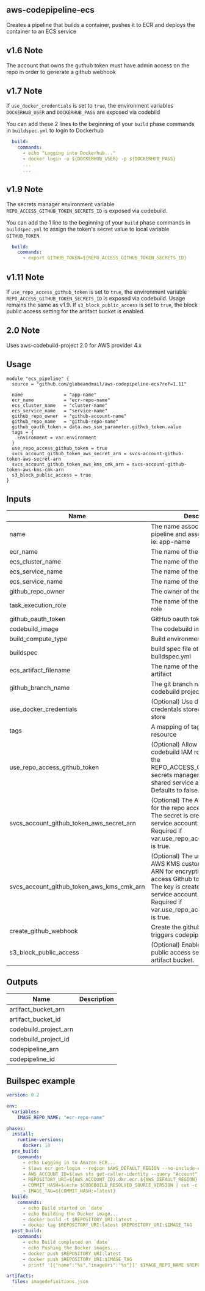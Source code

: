 ## aws-codepipeline-ecs
Creates a pipeline that builds a container, pushes it to ECR and deploys the container to an ECS service

## v1.6 Note
The account that owns the guthub token must have admin access on the repo in order to generate a github webhook 

## v1.7 Note
If `use_docker_credentials` is set to `true`, the environment variables `DOCKERHUB_USER` and `DOCKERHUB_PASS` are exposed via codebild

You can add these 2 lines to the beginning of your `build` phase commands in `buildspec.yml` to login to Dockerhub

```yml
  build:
    commands:
      - echo "Logging into Dockerhub..."
      - docker login -u ${DOCKERHUB_USER} -p ${DOCKERHUB_PASS}
      ...
      ...
```
## v1.9 Note
The secrets manager environment variable `REPO_ACCESS_GITHUB_TOKEN_SECRETS_ID` is exposed via codebuild.

You can add the 1 line to the beginning of your `build` phase commands in `buildspec.yml` to assign the token's secret value to local variable `GITHUB_TOKEN`.
```yml
  build:
    commands:
      - export GITHUB_TOKEN=${REPO_ACCESS_GITHUB_TOKEN_SECRETS_ID}
```

## v1.11 Note
If `use_repo_access_github_token` is set to `true`, the environment variable `REPO_ACCESS_GITHUB_TOKEN_SECRETS_ID` is exposed via codebuild.
Usage remains the same as v1.9.
If `s3_block_public_access` is set to `true`, the block public access setting for the artifact bucket is enabled.

## 2.0 Note
Uses aws-codebuild-project 2.0 for AWS provider 4.x

## Usage

```hcl
module "ecs_pipeline" {
  source = "github.com/globeandmail/aws-codepipeline-ecs?ref=1.11"

  name               = "app-name"
  ecr_name           = "ecr-repo-name"
  ecs_cluster_name   = "cluster-name"
  ecs_service_name   = "service-name"
  github_repo_owner  = "github-account-name"
  github_repo_name   = "github-repo-name"
  github_oauth_token = data.aws_ssm_parameter.github_token.value
  tags = {
    Environment = var.environment
  }
  use_repo_access_github_token = true
  svcs_account_github_token_aws_secret_arn = svcs-account-github-token-aws-secret-arn
  svcs_account_github_token_aws_kms_cmk_arn = svcs-account-github-token-aws-kms-cmk-arn
  s3_block_public_access = true
}
```

## Inputs

| Name | Description | Type | Default | Required |
|------|-------------|:----:|:-----:|:-----:|
| name | The name associated with the pipeline and assoicated resources. ie: app-name | string | n/a | yes |
| ecr\_name | The name of the ECR repo | string | n/a | yes |
| ecs\_cluster\_name | The name of the ECS cluster | string | n/a | yes |
| ecs\_service\_name | The name of the ECS service | string | n/a | yes |
| ecs\_service\_name | The name of the ECS service | string | n/a | yes |
| github\_repo\_owner | The owner of the GitHub repo | string | n/a | yes |
| task\_execution\_role | The name of the task execution role | string | `"ecsTaskExecutionRole"` | no |
| github\_oauth\_token | GitHub oauth token | string | n/a | yes |
| codebuild\_image | The codebuild image to use | string | `"null"` | no |
| build\_compute\_type | Build environment compute type | string | `"null"` | no |
| buildspec | build spec file other than buildspec.yml | string | `"buildspec.yml"` | no |
| ecs\_artifact\_filename | The name of the ECS deploy artifact | string | `"null"` | no |
| github\_branch\_name | The git branch name to use for the codebuild project | string | `"master"` | no |
| use\_docker\_credentials | \(Optional\) Use dockerhub credentals stored in parameter store | bool | false | no |
| tags | A mapping of tags to assign to the resource | map | `{}` | no |
| use\_repo\_access\_github\_token | \(Optional\) Allow the AWS codebuild IAM role read access to the REPO\_ACCESS\_GITHUB\_TOKEN secrets manager secret in the shared service account.<br>Defaults to false. | `bool` | `false` | no |
| svcs\_account\_github\_token\_aws\_secret\_arn | \(Optional\) The AWS secret ARN for the repo access Github token.<br>The secret is created in the shared service account.<br>Required if var.use\_repo\_access\_github\_token is true. | `string` | `null` | no |
| svcs\_account\_github\_token\_aws\_kms\_cmk\_arn | \(Optional\)  The us-east-1 region AWS KMS customer managed key ARN for encrypting the repo access Github token AWS secret.<br>The key is created in the shared service account.<br>Required if var.use\_repo\_access\_github\_token is true. | `string` | `null` | no |yes |
| create\_github\_webhook | Create the github webhook that triggers codepipeline | bool | `"true"` | no |
| s3\_block\_public\_access | \(Optional\) Enable the S3 block public access setting for the artifact bucket. | `bool` | `false` | no |

## Outputs

| Name | Description |
|------|-------------|
| artifact\_bucket\_arn |  |
| artifact\_bucket\_id |  |
| codebuild\_project\_arn |  |
| codebuild\_project\_id |  |
| codepipeline\_arn |  |
| codepipeline\_id |  |

## Builspec example

```yml
version: 0.2

env:
  variables:
    IMAGE_REPO_NAME: "ecr-repo-name"

phases:
  install:
    runtime-versions:
      docker: 18
  pre_build:
    commands:
      - echo Logging in to Amazon ECR...
      - $(aws ecr get-login --region $AWS_DEFAULT_REGION --no-include-email)
      - AWS_ACCOUNT_ID=$(aws sts get-caller-identity --query "Account" --output text)
      - REPOSITORY_URI=${AWS_ACCOUNT_ID}.dkr.ecr.${AWS_DEFAULT_REGION}.amazonaws.com/${IMAGE_REPO_NAME}
      - COMMIT_HASH=$(echo $CODEBUILD_RESOLVED_SOURCE_VERSION | cut -c 1-7)
      - IMAGE_TAG=${COMMIT_HASH:=latest}
  build:
    commands:
      - echo Build started on `date`
      - echo Building the Docker image...
      - docker build -t $REPOSITORY_URI:latest .
      - docker tag $REPOSITORY_URI:latest $REPOSITORY_URI:$IMAGE_TAG
  post_build:
    commands:
      - echo Build completed on `date`
      - echo Pushing the Docker images...
      - docker push $REPOSITORY_URI:latest
      - docker push $REPOSITORY_URI:$IMAGE_TAG
      - printf '[{"name":"%s","imageUri":"%s"}]' $IMAGE_REPO_NAME $REPOSITORY_URI:$IMAGE_TAG > imagedefinitions.json

artifacts:
  files: imagedefinitions.json
```
